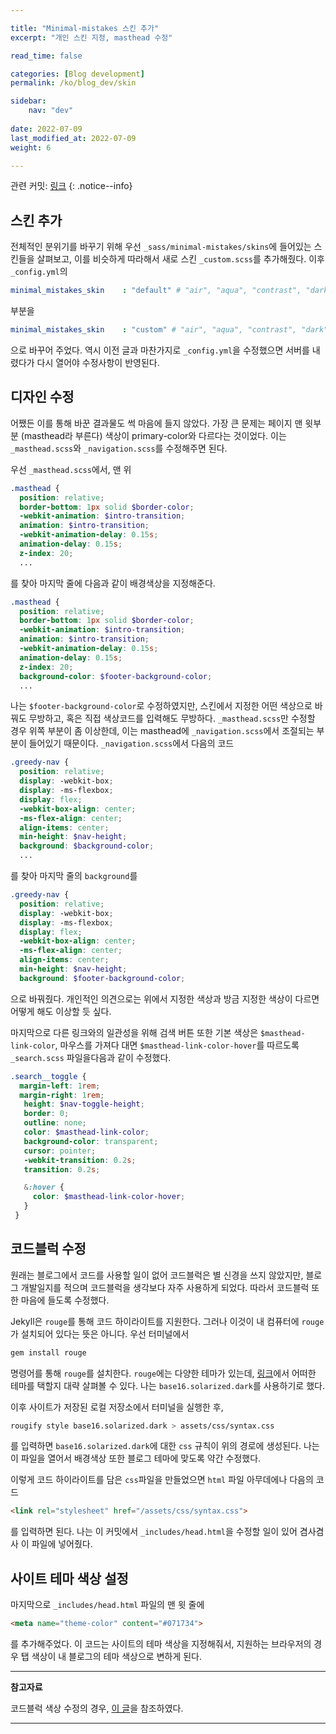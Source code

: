 ```yaml
---

title: "Minimal-mistakes 스킨 추가"
excerpt: "개인 스킨 지정, masthead 수정"

read_time: false

categories: [Blog development]
permalink: /ko/blog_dev/skin

sidebar: 
    nav: "dev"
    
date: 2022-07-09
last_modified_at: 2022-07-09
weight: 6

---
```


관련 커밋: [링크](https://github.com/math-jh/math-jh.github.io/commit/f5b42046913cbb8226fdfead7ef683c13fe09ec1)
{: .notice--info}

## 스킨 추가

전체적인 분위기를 바꾸기 위해 우선 `_sass/minimal-mistakes/skins`에 들어있는 스킨들을 살펴보고, 이를 비슷하게 따라해서 새로 스킨 `_custom.scss`를 추가해줬다. 이후 `_config.yml`의 

```yml
minimal_mistakes_skin    : "default" # "air", "aqua", "contrast", "dark", "dirt", "neon", "mint", "plum", "sunrise"
```

부분을

```yml
minimal_mistakes_skin    : "custom" # "air", "aqua", "contrast", "dark", "dirt", "neon", "mint", "plum", "sunrise"
```

으로 바꾸어 주었다. 역시 이전 글과 마찬가지로 `_config.yml`을 수정했으면 서버를 내렸다가 다시 열어야 수정사항이 반영된다.

## 디자인 수정

어쨌든 이를 통해 바꾼 결과물도 썩 마음에 들지 않았다. 가장 큰 문제는 페이지 맨 윗부분 (masthead라 부른다) 색상이 primary-color와 다르다는 것이었다. 이는 `_masthead.scss`와 `_navigation.scss`를 수정해주면 된다. 

우선 `_masthead.scss`에서, 맨 위

```scss
.masthead {
  position: relative;
  border-bottom: 1px solid $border-color;
  -webkit-animation: $intro-transition;
  animation: $intro-transition;
  -webkit-animation-delay: 0.15s;
  animation-delay: 0.15s;
  z-index: 20;
  ...
```

를 찾아 마지막 줄에 다음과 같이 배경색상을 지정해준다. 

```scss
.masthead {
  position: relative;
  border-bottom: 1px solid $border-color;
  -webkit-animation: $intro-transition;
  animation: $intro-transition;
  -webkit-animation-delay: 0.15s;
  animation-delay: 0.15s;
  z-index: 20;
  background-color: $footer-background-color;
  ...
```

나는 `$footer-background-color`로 수정하였지만, 스킨에서 지정한 어떤 색상으로 바꿔도 무방하고, 혹은 직접 색상코드를 입력해도 무방하다. `_masthead.scss`만 수정할 경우 위쪽 부분이 좀 이상한데, 이는 masthead에 `_navigation.scss`에서 조절되는 부분이 들어있기 때문이다. `_navigation.scss`에서 다음의 코드

```scss
.greedy-nav {
  position: relative;
  display: -webkit-box;
  display: -ms-flexbox;
  display: flex;
  -webkit-box-align: center;
  -ms-flex-align: center;
  align-items: center;
  min-height: $nav-height;
  background: $background-color;
  ...
```

를 찾아 마지막 줄의 `background`를

```scss
.greedy-nav {
  position: relative;
  display: -webkit-box;
  display: -ms-flexbox;
  display: flex;
  -webkit-box-align: center;
  -ms-flex-align: center;
  align-items: center;
  min-height: $nav-height;
  background: $footer-background-color;
```
으로 바꿔줬다. 개인적인 의견으로는 위에서 지정한 색상과 방금 지정한 색상이 다르면 어떻게 해도 이상할 듯 싶다. 

마지막으로 다른 링크와의 일관성을 위해 검색 버튼 또한 기본 색상은 `$masthead-link-color`, 마우스를 가져다 대면 `$masthead-link-color-hover`를 따르도록 `_search.scss` 파일을다음과 같이 수정했다.

```scss
.search__toggle {
  margin-left: 1rem;
  margin-right: 1rem;
   height: $nav-toggle-height;
   border: 0;
   outline: none;
   color: $masthead-link-color;
   background-color: transparent;
   cursor: pointer;
   -webkit-transition: 0.2s;
   transition: 0.2s;

   &:hover {
     color: $masthead-link-color-hover;
   }
 }
```

## 코드블럭 수정

원래는 블로그에서 코드를 사용할 일이 없어 코드블럭은 별 신경을 쓰지 않았지만, 블로그 개발일지를 적으며 코드블럭을 생각보다 자주 사용하게 되었다. 따라서 코드블럭 또한 마음에 들도록 수정했다. 

Jekyll은 `rouge`를 통해 코드 하이라이트를 지원한다. 그러나 이것이 내 컴퓨터에 `rouge`가 설치되어 있다는 뜻은 아니다. 우선 터미널에서

```zsh
gem install rouge
```

명령어를 통해 `rouge`를 설치한다. `rouge`에는 다양한 테마가 있는데, [링크](https://spsarolkar.github.io/rouge-theme-preview/)에서 어떠한 테마를 택할지 대략 살펴볼 수 있다. 나는 `base16.solarized.dark`를 사용하기로 했다. 

이후 사이트가 저장된 로컬 저장소에서 터미널을 실행한 후, 

```zsh
rougify style base16.solarized.dark > assets/css/syntax.css
```

를 입력하면 `base16.solarized.dark`에 대한 `css` 규칙이 위의 경로에 생성된다. 나는 이 파일을 열어서 배경색상 또한 블로그 테마에 맞도록 약간 수정했다. 

이렇게 코드 하이라이트를 담은 `css`파일을 만들었으면 `html` 파일 아무데에나 다음의 코드

```html
<link rel="stylesheet" href="/assets/css/syntax.css">
```

를 입력하면 된다. 나는 이 커밋에서 `_includes/head.html`을 수정할 일이 있어 겸사겸사 이 파일에 넣어줬다.

## 사이트 테마 색상 설정

마지막으로 `_includes/head.html` 파일의 맨 윗 줄에

```html
<meta name="theme-color" content="#071734">
```
를 추가해주었다. 이 코드는 사이트의 테마 색상을 지정해줘서, 지원하는 브라우저의 경우 탭 색상이 내 블로그의 테마 색상으로 변하게 된다. 

---

**참고자료**

코드블럭 색상 수정의 경우, [이 글](https://moon9342.github.io/jekyll-rouge)을 참조하였다.

---